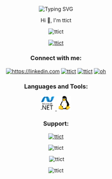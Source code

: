 
<div align="center">

![Typing SVG](https://readme-typing-svg.herokuapp.com?font=Fira+Code&size=24&duration=100&pause=10&color=FF0000&center=true&vCenter=true&height=40&lines=Error+404+Not+Found)
  
Hi 👋, I'm ttict

<img src="https://komarev.com/ghpvc/?username=ttict&label=Profile%20views&color=0e75b6&style=flat" alt="ttict" /> <br>
  

<a href="https://github.com/ttict"><img src="https://github-profile-trophy.vercel.app/?username=ttict" alt="ttict" /></a>

### Connect with me:
  
<a href="https://linkedin.com/" target="blank"><img align="center" src="https://raw.githubusercontent.com/rahuldkjain/github-profile-readme-generator/master/src/images/icons/Social/linked-in-alt.svg" alt="https://linkedin.com" height="30" width="40" /></a>
<a href="https://stackoverflow.com/" target="blank"><img align="center" src="https://raw.githubusercontent.com/rahuldkjain/github-profile-readme-generator/master/src/images/icons/Social/stack-overflow.svg" alt="ttict" height="30" width="40" /></a>
<a href="https://fb.com/" target="blank"><img align="center" src="https://raw.githubusercontent.com/rahuldkjain/github-profile-readme-generator/master/src/images/icons/Social/facebook.svg" alt="ttict" height="30" width="40" /></a>
<a href="https://www.topcoder.com/" target="blank"><img align="center" src="https://raw.githubusercontent.com/rahuldkjain/github-profile-readme-generator/master/src/images/icons/Social/topcoder.svg" alt="oh" height="30" width="40" /></a>
</p>


### Languages and Tools:

<a href="https://dotnet.microsoft.com/" target="_blank" rel="noreferrer"> <img src="https://raw.githubusercontent.com/devicons/devicon/master/icons/dot-net/dot-net-original-wordmark.svg" alt="dotnet" width="40" height="40"/> </a> <a href="https://www.linux.org/" target="_blank" rel="noreferrer"> <img src="https://raw.githubusercontent.com/devicons/devicon/master/icons/linux/linux-original.svg" alt="linux" width="40" height="40"/> </a>

### Support:

<a href="https://www.buymeacoffee.com/ttict "> <img align="centre" src="https://cdn.buymeacoffee.com/buttons/v2/default-yellow.png" height="50" width="210" alt="ttict " /></a>


<p><img align="centre" src="https://github-readme-stats.vercel.app/api/top-langs?username=ttict&show_icons=true&locale=en&layout=compact" alt="ttict" /></p>

<p>&nbsp;<img align="centre" src="https://github-readme-stats.vercel.app/api?username=ttict&show_icons=true&locale=en" alt="ttict" /></p>

<p><img align="centre" src="https://github-readme-streak-stats.herokuapp.com/?user=ttict&" alt="ttict" /></p>

</div>

